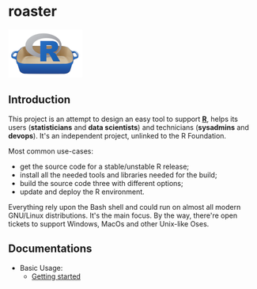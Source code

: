 # roaster

![](images/roaster-logo.png)

## Introduction

This project is an attempt to design an easy tool to support 
[**R**](http://www.r-project.org), helps its users (**statisticians** and **data
scientists**) and technicians (**sysadmins** and **devops**). It's an independent
project, unlinked to the R Foundation.

Most common use-cases:

* get the source code for a stable/unstable R release;
* install all the needed tools and libraries needed for the build;
* build the source code three with different options;
* update and deploy the R environment.

Everything rely upon the Bash shell and could run on almost all modern GNU/Linux 
distributions. It's the main focus. By the way, there're open tickets to support 
Windows, MacOs and other Unix-like Oses.

## Documentations

* Basic Usage:
  * [Getting started](docs/GettingStarted.md)
